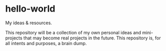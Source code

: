 # hello-world
My ideas &amp; resources.

This repository will be a collection of my own personal ideas and mini-projects that may become real projects in the future.
This repository is, for all intents and purposes, a brain dump.
